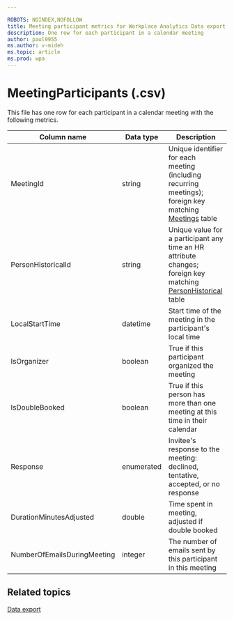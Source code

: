 ```yaml
---

ROBOTS: NOINDEX,NOFOLLOW
title: Meeting participant metrics for Workplace Analytics Data export
description: One row for each participant in a calendar meeting
author: paul9955
ms.author: v-mideh
ms.topic: article
ms.prod: wpa
---
```


# MeetingParticipants (.csv)

This file has one row for each participant in a calendar meeting with the following metrics.
  
|Column name |Data type |Description |
|-----------------|---------------|-----------------|
|MeetingId |string |Unique identifier for each meeting (including recurring meetings); foreign key matching [Meetings](./Meetings.md) table|
|PersonHistoricalId |string |Unique value for a participant any time an HR attribute changes; foreign key matching [PersonHistorical](./PersonHistorical.md) table|
|LocalStartTime |datetime |Start time of the meeting in the participant's local time|
|IsOrganizer |boolean |True if this participant organized the meeting|
|IsDoubleBooked |boolean |True if this person has more than one meeting at this time in their calendar|
|Response |enumerated |Invitee's response to the meeting: declined, tentative, accepted, or no response|
|DurationMinutesAdjusted |double |Time spent in meeting, adjusted if double booked|
|NumberOfEmailsDuringMeeting |integer| The number of emails sent by this participant in this meeting|

## Related topics

[Data export](./data-access.md)
